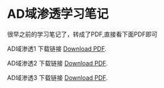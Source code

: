 # AD域渗透学习笔记


很早之前的学习笔记了，转成了PDF,直接看下面PDF即可
<object data="/images/assets/pdf/Advanced_AD_Pentest1" type="application/pdf">
    <embed>
        <p>AD域渗透1 下载链接 <a href="/images/assets/pdf/Advanced_AD_Pentest1.pdf">Download PDF</a>.</p>
    </embed>
    <embed>
        <p>AD域渗透2 下载链接 <a href="/images/assets/pdf/Advanced_AD_Pentest2.pdf">Download PDF</a>.</p>
    </embed>
    <embed>
        <p>AD域渗透3 下载链接 <a href="/images/assets/pdf/Advanced_AD_Pentest3.pdf">Download PDF</a>.</p>
    </embed>
</object>

